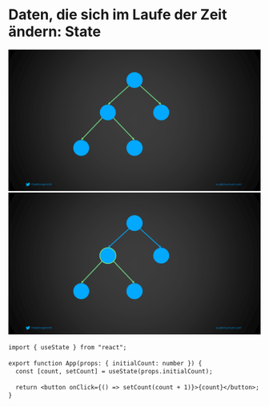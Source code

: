 # Daten, die sich im Laufe der Zeit ändern: State

![Top Down Dataflow mit globalen Daten](assets/top-down-data.png)
![Top Down Dataflow mit lokalen](assets/top-down-state.png)

```tsx
import { useState } from "react";

export function App(props: { initialCount: number }) {
  const [count, setCount] = useState(props.initialCount);

  return <button onClick={() => setCount(count + 1)}>{count}</button>;
}
```

